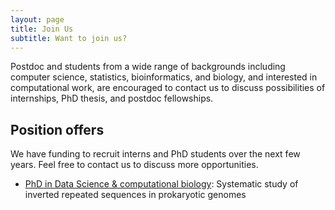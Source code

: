 ```yaml
---
layout: page
title: Join Us
subtitle: Want to join us?
---
```


Postdoc and students from a wide range of backgrounds including computer
science, statistics, bioinformatics, and biology, and interested in
computational work, are encouraged to contact us to discuss possibilities of
internships, PhD thesis, and postdoc fellowships.

## Position offers

We have funding to recruit interns and PhD students over the next few years.
Feel free to contact us to discuss more opportunities.

- [PhD in Data Science & computational
  biology](https://tree-timc.github.io/compbio/files/2023_PhD_SIRIG.pdf):
  Systematic study of inverted repeated sequences in prokaryotic genomes
